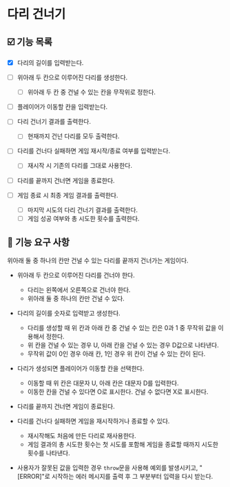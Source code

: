 # 다리 건너기

## ☑️ 기능 목록

- [x] 다리의 길이를 입력받는다.

- [ ] 위아래 두 칸으로 이루어진 다리를 생성한다.

  - [ ] 위아래 두 칸 중 건널 수 있는 칸을 무작위로 정한다.

- [ ] 플레이어가 이동할 칸을 입력받는다.

- [ ] 다리 건너기 결과를 출력한다.

  - [ ] 현재까지 건넌 다리를 모두 출력한다.

- [ ] 다리를 건너다 실패하면 게임 재시작/종료 여부를 입력받는다.

  - [ ] 재시작 시 기존의 다리를 그대로 사용한다.

- [ ] 다리를 끝까지 건너면 게임을 종료한다.

- [ ] 게임 종료 시 최종 게임 결과를 출력한다.

  - [ ] 마지막 시도의 다리 건너기 결과를 출력한다.
  - [ ] 게임 성공 여부와 총 시도한 횟수를 출력한다.

## 🚀 기능 요구 사항

위아래 둘 중 하나의 칸만 건널 수 있는 다리를 끝까지 건너가는 게임이다.

- 위아래 두 칸으로 이루어진 다리를 건너야 한다.

  - 다리는 왼쪽에서 오른쪽으로 건너야 한다.
  - 위아래 둘 중 하나의 칸만 건널 수 있다.

- 다리의 길이를 숫자로 입력받고 생성한다.

  - 다리를 생성할 때 위 칸과 아래 칸 중 건널 수 있는 칸은 0과 1 중 무작위 값을 이용해서 정한다.
  - 위 칸을 건널 수 있는 경우 U, 아래 칸을 건널 수 있는 경우 D값으로 나타낸다.
  - 무작위 값이 0인 경우 아래 칸, 1인 경우 위 칸이 건널 수 있는 칸이 된다.

- 다리가 생성되면 플레이어가 이동할 칸을 선택한다.

  - 이동할 때 위 칸은 대문자 U, 아래 칸은 대문자 D를 입력한다.
  - 이동한 칸을 건널 수 있다면 O로 표시한다. 건널 수 없다면 X로 표시한다.

- 다리를 끝까지 건너면 게임이 종료된다.

- 다리를 건너다 실패하면 게임을 재시작하거나 종료할 수 있다.

  - 재시작해도 처음에 만든 다리로 재사용한다.
  - 게임 결과의 총 시도한 횟수는 첫 시도를 포함해 게임을 종료할 때까지 시도한 횟수를 나타낸다.

- 사용자가 잘못된 값을 입력한 경우 `throw`문을 사용해 예외를 발생시키고, "[ERROR]"로 시작하는 에러 메시지를 출력 후 그 부분부터 입력을 다시 받는다.
